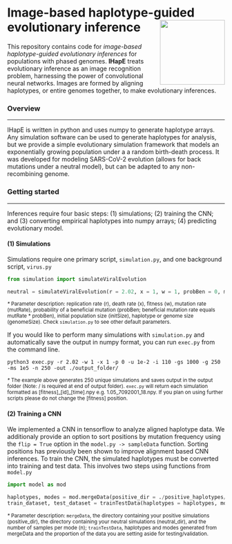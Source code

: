 # Image-based haplotype-guided evolutionary inference <img align="right" width="150" height="150" src="https://github.com/tomouellette/IHapE/blob/master/icon.svg">

This repository contains code for *image-based haplotype-guided evolutionary inferences* for populations with phased genomes. **IHapE** treats evolutionary inference as an image recognition problem, harnessing the power of convolutional neural networks. Images are formed by aligning haplotypes, or entire genomes together, to make evolutionary inferences.

### Overview
---

IHapE is written in python and uses numpy to generate haplotype arrays. Any simulation software can be used to generate haplotypes for analysis, but we provide a simple evolutionary simulation framework that models an exponentially growing population under a a random birth-death process. It was developed for modeling SARS-CoV-2 evolution (allows for back mutations under a neutral model), but can be adapted to any non-recombining genome.

### Getting started
---

Inferences require four basic steps: (1) simulations; (2) training the CNN; and (3) converting empirical haplotypes into numpy arrays; (4) predicting evolutionary model. 

#### (1) Simulations

Simulations require one primary script, `simulation.py`, and one background script, `virus.py`

```python
from simulation import simulateViralEvolution

neutral = simulateViralEvolution(r = 2.02, x = 1, w = 1, probBen = 0, mutRate = 1e-4, initSize = 250, genomeSize = 5000)
```
<sub>*\** Parameter description: replication rate (r), death rate (x), fitness (w), mutation rate (mutRate), probability of a beneficial mutation (probBen; beneficial mutation rate equals mutRate \* probBen), initial population size (initSize), haplotype or genome size (genomeSize). Check `simulation.py` to see other default parameters. </sub>

If you would like to perform many simulations with `simulation.py` and automatically save the output in numpy format, you can run `exec.py` from the command line.

<pre><code>python3 exec.py -r 2.02 -w 1 -x 1 -p 0 -u 1e-2 -i 110 -gs 1000 -g 250 -ms 1e5 -n 250 -out ./output_folder/
</code></pre>

<sub>*\** The example above generates 250 unique simulations and saves output in the output folder (Note: / is required at end of output folder). `exec.py` will return each simulation formatted as [fitness]\_[id]\_[time].npy e.g. 1.05_7092001_18.npy. If you plan on using further scripts please do not change the [fitness] position. </sub>

#### (2) Training a CNN

We implemented a CNN in tensorflow to analyze aligned haplotype data. We additionaly provide an option to sort positions by mutation frequency using the `flip = True` option in the `model.py -> sampleData` function. Sorting positions has previously been shown to improve alignment based CNN inferences. To train the CNN, the simulated haplotypes must be converted into training and test data. This involves two steps using functions from `model.py`

```python
import model as mod

haplotypes, modes = mod.mergeData(positive_dir = ./positive_haplotypes/, neutral_dir = ./neutral_haplotypes, n = 100)
train_dataset, test_dataset = trainTestData(haplotypes = haplotypes, modes = modes, p = 0.2)
```
<sub>*\** Parameter description: `mergeData`, the directory containing your positive simulations (positive_dir), the directory containing your neutral simulations (neutral_dir), and the number of samples per mode (n); `trainTestData`, haplotypes and modes generated from mergeData and the proportion of the data you are setting aside for testing/validation.</sub>




